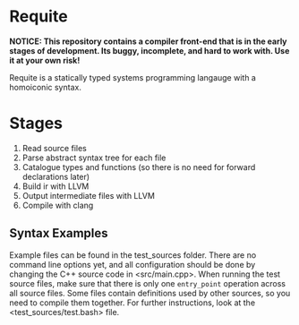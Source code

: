 <!--
SPDX-FileCopyrightText: 2024 Daniel Aimé Valcour <fosssweeper@gmail.com>

SPDX-License-Identifier: MIT
-->

# Requite

__NOTICE: This repository contains a compiler front-end that is in the early stages of development. Its buggy, incomplete, and hard to work with. Use it at your own risk!__

Requite is a statically typed systems programming langauge with a homoiconic syntax.

# Stages

1. Read source files
2. Parse abstract syntax tree for each file
3. Catalogue types and functions (so there is no need for forward declarations later)
4. Build ir with LLVM
5. Output intermediate files with LLVM
6. Compile with clang

## Syntax Examples

Example files can be found in the test_sources folder. There are no command line options yet, and all configuration should be done by changing the C++ source code in <src/main.cpp>. When running the test source files, make sure that there is only one `entry_point` operation across all source files. Some files contain definitions used by other sources, so you need to compile them together. For further instructions, look at the <test_sources/test.bash> file.
